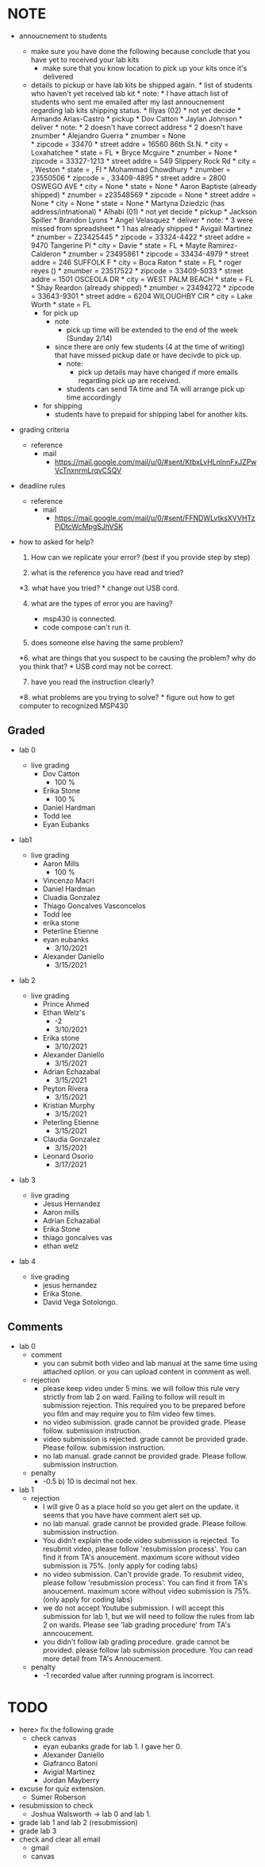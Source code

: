 # NOTE
* annoucnement to students
    * make sure you have done the following because conclude that you have yet to received your lab kits
        * make sure that you know location to pick up your kits once it's delivered
    * details to pickup or have lab kits be shipped again.
            * list of students who haven't yet received lab kit
                * note:
                    *  I have attach list of students who sent me emailed after my last annoucnement regarding lab kits shipping status.
                * Illyas (02)
                    * not yet decide
                        * Armando Arias-Castro
                    * pickup 
                        * Dov Catton
                        * Jaylan Johnson
                    * deliver
                        * note:
                            * 2 doesn't have correct address
                            * 2 doesn't have znumber
                        * Alejandro Guerra 
                            * znumber = None  
                            * zipcode = 33470 
                            * street addre = 16560 86th St.N.
                            * city = Loxahatchee
                            * state = FL
                        * Bryce Mcguire 
                            * znumber = None
                            * zipcode = 33327-1213
                            * street addre = 549 Slippery Rock Rd
                            * city = , Weston
                            * state = , Fl
                        * Mohammad Chowdhury 
                            * znumber = 23550506
                            * zipcode = , 33409-4895
                            * street addre = 2800 OSWEGO AVE
                            * city = None
                            * state = None
                        * Aaron Baptiste (already shipped)
                            * znumber = z23548569 
                            * zipcode = None
                            * street addre = None
                            * city = None
                            * state = None
                        * Martyna Dziedzic (has address/intnational)
                * Alhabi (01)
                    * not yet decide
                    * pickup 
                        * Jackson Spiller
                        * Brandon Lyons
                        * Angel Velasquez
                    * deliver
                        * note:
                            * 3 were missed from spreadsheet
                            * 1 has already shipped
                        * Avigail Martinez
                            * znumber = Z23425445
                            * zipcode = 33324-4422
                            * street addre = 9470 Tangerine Pl
                            * city = Davie
                            * state = FL
                        * Mayte Ramirez-Calderon
                            * znumber = 23495861 
                            * zipcode = 33434-4979
                            * street addre = 246 SUFFOLK F
                            * city = Boca Raton
                            * state = FL
                        * roger reyes ()
                            * znumber = 23517522
                            * zipcode = 33409-5033 
                            * street addre = 1501 OSCEOLA DR
                            * city = WEST PALM BEACH
                            * state = FL
                        * Shay Reardon (already shipped)
                            * znumber = 23494272
                            * zipcode = 33643-9301
                            * street addre = 6204 WILOUGHBY CIR
                            * city = Lake Worth 
                            * state = FL
        * for pick up
            * note
                * pick up time will be extended to the end of the week (Sunday 2/14)
            * since there are only few students (4 at the time of writing) that have missed pickup date or have decivde to pick up. 
                * note: 
                    * pick up details may have changed if more emails regarding pick up are received.
                * students can send TA time and TA will arrange pick up time accordingly
        * for shipping
            * students have to prepaid for shipping label for another kits.

* grading criteria 
    * reference
        * mail
            * https://mail.google.com/mail/u/0/#sent/KtbxLvHLnlnnFxJZPwVcTnxnrmLrqvCSQV
* deadline rules 
    * reference
        * mail 
            * https://mail.google.com/mail/u/0/#sent/FFNDWLvtksXVVHTzPjDtcWcMpgSJhVSK

* how to asked for help? 
    1. How can we replicate your error? (best if you provide step by step)

    2. what is the reference you have read and tried?

    *3. what have you tried?
        * change out USB cord.

    4. what are the types of error you are having?
        * msp430 is connected.
        * code compose can't run it.

    5. does someone else having the same problem?

    *6. what are things that you suspect to be causing the problem? why do you think that?
        * USB cord may not be correct.

    7. have you read the instruction clearly? 

    *8. what problems are you trying to solve?
        * figure out how to get computer to recognized MSP430

## Graded

* lab 0
    * live grading 
        * Dov Catton
            * 100 %
        * Erika Stone
            * 100 %
        * Daniel Hardman
        * Todd lee
        * Eyan Eubanks 
* lab1
    * live grading 
        * Aaron Mills 
            * 100 %
        * Vincenzo Macri
        * Daniel Hardman
        * Cluadia Gonzalez
        * Thiago Goncalves Vasconcelos
        * Todd lee
        * erika stone
        * Peterline Etienne
        * eyan eubanks 
            * 3/10/2021
        * Alexander Daniello
            * 3/15/2021 

* lab 2 
    * live grading
        * Prince Ahmed
        * Ethan Welz's 
            * -2
            * 3/10/2021 
        * Erika stone
            * 3/10/2021 
        * Alexander Daniello
            * 3/15/2021
        * Adrian Echazabal
            * 3/15/2021
        * Peyton Rivera
            * 3/15/2021
        * Kristian Murphy
            * 3/15/2021
        * Peterling Etienne
            * 3/15/2021
        * Claudia Gonzalez
            * 3/15/2021
        * Leonard Osorio 
            * 3/17/2021

* lab 3 
    * live grading 
        * Jesus Hernandez
        * Aaron mills
        * Adrian Echazabal
        * Erika Stone
        * thiago goncalves vas
        * ethan welz 

* lab 4
    * live grading
        * jesus hernandez
        * Erika Stone.
        * David Vega Sotolongo.

## Comments 
* lab 0 
    * comment 
        * you can submit both video and lab manual at the same time using attached option. or you can upload content in comment as well.
    * rejection
        * please keep video under 5 mins. we will follow this rule very strictly from lab 2 on ward. Failing to follow will result in submission rejection. This required you to be prepared before you film and may require you to film video few times.
        * no video submission. grade cannot be provided grade. Please follow. submission instruction.
        * video submission is rejected. grade cannot be provided grade. Please follow. submission instruction.
        * no lab manual. grade cannot be provided grade. Please follow. submission instruction.
    * penalty 
        * -0.5 b) 10 is decimal not hex.
* lab 1 
    * rejection 
        * I will give 0 as a place hold so you get alert on the update. it seems that you have have comment alert set up.
        * no lab manual. grade cannot be provided grade. Please follow. submission instruction.
        * You didn't explain the code.video submission is rejected. To resubmit video, please follow 'resubmission process'. You can find it from TA's anoucement. maximum score without video submission is 75%. (only apply for coding labs)
        * no video submission. Can't provide grade. To resubmit video, please follow 'resubmission process'. You can find it from TA's anoucement. maximum score without video submission is 75%. (only apply for coding labs)
        * we do not accept Youtube submission. I will accept this submission for lab 1, but we will need to follow the rules from lab 2 on wards. Please see 'lab grading procedure' from TA's anncoucement.
        * you didn't follow lab grading procedure. grade cannot be provided. please follow lab submission procedure. You can read more detail from TA's Annoucement.
    * penalty
        * -1 recorded value after running program is incorrect.

# TODO
* here> fix the following grade 
    * check canvas
        * eyan eubanks grade for lab 1. I gave her 0.
        * Alexander Daniello
        * Giafranco Batoni 
        * Avigial Martinez
        * Jordan Mayberry
* excuse for quiz extension.
    * Sumer Roberson
* resubmission to check
    * Joshua Walsworth -> lab 0 and lab 1.
* grade lab 1 and lab 2 (resubmission)
* grade lab 3
* check and clear all email
    * gmail 
    * canvas


